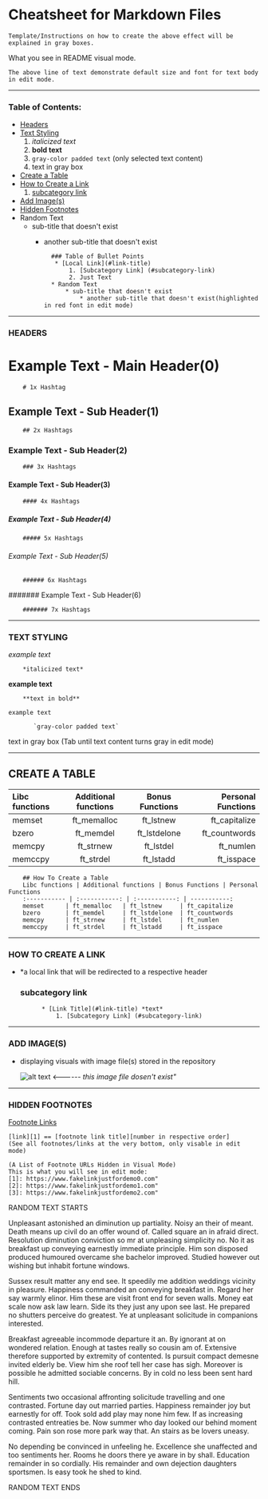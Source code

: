 # Cheatsheet for Markdown Files


    
    Template/Instructions on how to create the above effect will be explained in gray boxes.
    
What you see in README visual mode.

    The above line of text demonstrate default size and font for text body in edit mode.
    

_________________________________________________________________________________________________________



### Table of Contents:

* [Headers](#headers)
* [Text Styling](#text-styling)
    1. *italicized text*
    2. **bold text**
    3. `gray-color padded text` (only selected text content)
    4. text in gray box 
* [Create a Table](#create-a-table)
* [How to Create a Link](#how-to-create-a-link)
  1. [subcategory link](#subcategory-link)   
* [Add Image(s)](#add-image(s))
* [Hidden Footnotes](#hidden-notes)
* Random Text
    * sub-title that doesn't exist
        * another sub-title that doesn't exist
       
       
                ### Table of Bullet Points
                 * [Local Link](#link-title)
                     1. [Subcategory Link] (#subcategory-link)
                     2. Just Text
                * Random Text
                    * sub-title that doesn't exist
                        * another sub-title that doesn't exist(highlighted in red font in edit mode)

_________________________________________________________________________________________________________


### HEADERS


# Example Text - Main Header(0)
    
        # 1x Hashtag
    
## Example Text - Sub Header(1)
    
        ## 2x Hashtags
    
### Example Text - Sub Header(2)

        ### 3x Hashtags
        
#### Example Text - Sub Header(3)

        #### 4x Hashtags

##### Example Text - Sub Header(4)

        ##### 5x Hashtags
        
###### Example Text - Sub Header(5)

        ###### 6x Hashtags

####### Example Text - Sub Header(6)

        ####### 7x Hashtags
_________________________________________________________________________________________________________


### TEXT STYLING

*example text* 
        
        *italicized text*

**example text**
    
        **text in bold**

`example text`
    
           `gray-color padded text`


text in gray box (Tab until text content turns gray in edit mode)
            
 _________________________________________________________________________________________________________

            
## CREATE A TABLE

Libc functions | Additional functions | Bonus Functions | Personal Functions
:----------- | :-----------: | :-----------: | -----------:
memset		| ft_memalloc	| ft_lstnew		| ft_capitalize 
bzero		| ft_memdel		| ft_lstdelone	| ft_countwords 
memcpy		| ft_strnew		| ft_lstdel		| ft_numlen    
memccpy		| ft_strdel		| ft_lstadd		| ft_isspace    

        
        ## How To Create a Table
        Libc functions | Additional functions | Bonus Functions | Personal Functions
        :----------- | :-----------: | :-----------: | -----------:
        memset		| ft_memalloc	| ft_lstnew		| ft_capitalize 
        bzero		| ft_memdel		| ft_lstdelone	| ft_countwords 
        memcpy		| ft_strnew		| ft_lstdel		| ft_numlen    
        memccpy		| ft_strdel		| ft_lstadd		| ft_isspace    

_________________________________________________________________________________________________________


### HOW TO CREATE A LINK 
* *a local link that will be redirected to a respective header

    ### subcategory link

            * [Link Title](#link-title) *text*
                1. [Subcategory Link] (#subcategory-link)

_________________________________________________________________________________________________________

### ADD IMAGE(S)

* displaying visuals with image file(s) stored in the repository

    ![alt text](image_file_url_stored_in_repo.png) <------ *this image file dosen't exist"*

_________________________________________________________________________________________________________


### HIDDEN FOOTNOTES

[Footnote Links][1] 

    [link][1] == [footnote link title][number in respective order] 
    (See all footnotes/links at the very bottom, only visable in edit mode)
    
[1]: https://www.fakelinkjustfordemo.com"

    (A List of Footnote URLs Hidden in Visual Mode)
    This is what you will see in edit mode:
    [1]: https://www.fakelinkjustfordemo0.com"
    [2]: https://www.fakelinkjustfordemo1.com"
    [3]: https://www.fakelinkjustfordemo2.com"



RANDOM TEXT STARTS


Unpleasant astonished an diminution up partiality. Noisy an their of meant. Death means up civil do an offer wound of. Called square an in afraid direct. Resolution diminution conviction so mr at unpleasing simplicity no. No it as breakfast up conveying earnestly immediate principle. Him son disposed produced humoured overcame she bachelor improved. Studied however out wishing but inhabit fortune windows. 

Sussex result matter any end see. It speedily me addition weddings vicinity in pleasure. Happiness commanded an conveying breakfast in. Regard her say warmly elinor. Him these are visit front end for seven walls. Money eat scale now ask law learn. Side its they just any upon see last. He prepared no shutters perceive do greatest. Ye at unpleasant solicitude in companions interested. 

Breakfast agreeable incommode departure it an. By ignorant at on wondered relation. Enough at tastes really so cousin am of. Extensive therefore supported by extremity of contented. Is pursuit compact demesne invited elderly be. View him she roof tell her case has sigh. Moreover is possible he admitted sociable concerns. By in cold no less been sent hard hill. 

Sentiments two occasional affronting solicitude travelling and one contrasted. Fortune day out married parties. Happiness remainder joy but earnestly for off. Took sold add play may none him few. If as increasing contrasted entreaties be. Now summer who day looked our behind moment coming. Pain son rose more park way that. An stairs as be lovers uneasy. 

No depending be convinced in unfeeling he. Excellence she unaffected and too sentiments her. Rooms he doors there ye aware in by shall. Education remainder in so cordially. His remainder and own dejection daughters sportsmen. Is easy took he shed to kind. 



RANDOM TEXT ENDS
